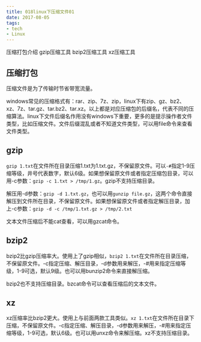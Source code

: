 ```yaml
---
title: 018linux下压缩文件01
date: 2017-08-05
tags:
- tech
- Linux
---
```


压缩打包介绍
gzip压缩工具
bzip2压缩工具
xz压缩工具

<!--more-->

## 压缩打包
压缩文件是为了传输时节省带宽流量。

windows常见的压缩格式有：rar、zip、7z、zip，linux下有zip、gz、bz2、xz、7z、tar.gz、tar.bz2、tar.xz。以上都是对应压缩包的后缀名，代表不同的压缩算法。linux下文件后缀名作用没有windows下重要，更多的是提示操作者文件类型，比如压缩文件。文件后缀混乱或者不知道文件类型，可以用file命令来查看文件类型。

## gzip
`gzip 1.txt`在文件所在目录压缩1.txt为1.txt.gz，不保留原文件。可以`-#`指定1-9压缩等级，井号代表数字，默认6级。如果想保留原文件或者指定压缩包目录，可以用-c参数：`gzip -c 1.txt > /tmp/1.gz`。gzip不支持压缩目录。

解压用-d参数：`gzip -d 1.txt.gz`，也可以用`gunzip file.gz`，这两个命令直接解压到文件所在目录，不保留原文件。如果想保留原文件或者指定解压目录，加上-c参数：`gzip -d -c /tmp/1.txt.gz > /tmp/2.txt`

文本文件压缩后不能cat查看，可以用gzcat命令。

## bzip2
bzip2比gzip压缩率大。使用上了gzip相似，`bzip2 1.txt`在文件所在目录压缩，不保留原文件。-c指定压缩、解压目录，-d参数用来解压，-#用来指定压缩等级，1-9可选，默认9级。也可以用bunzip2命令来直接解压缩。

bzip2也不支持压缩目录。bzcat命令可以查看压缩后的文本文件。

## xz
xz压缩率比bzip2更大。使用上与前面两款工具类似。`xz 1.txt`在文件所在目录下压缩，不保留原文件。-c指定压缩、解压目录，-d参数用来解压，-#用来指定压缩等级，1-9可选，默认6级。也可以用unxz命令来解压缩。xz不支持压缩目录。

